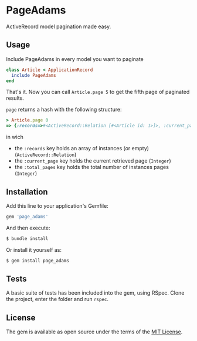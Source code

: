 # PageAdams
ActiveRecord model pagination made easy.

## Usage
Include PageAdams in every model you want to paginate
~~~ruby
class Article < ApplicationRecord
  include PageAdams
end
~~~

That's it. Now you can call `Article.page 5` to get the fifth page of paginated results.

`page` returns a hash with the following structure:
~~~ruby
> Article.page 0
=> {:records=>#<ActiveRecord::Relation [#<Article id: 1>]>, :current_page=>1, :total_pages=>4}
~~~

in wich
* the `:records` key holds an array of instances (or empty) (`ActiveRecord::Relation`)
* the `:current_page` key holds the current retrieved page (`Integer`)
* the `:total_pages` key holds the total number of instances pages (`Integer`)

## Installation
Add this line to your application's Gemfile:

```ruby
gem 'page_adams'
```

And then execute:
```bash
$ bundle install
```

Or install it yourself as:
```bash
$ gem install page_adams
```

## Tests
A basic suite of tests has been included into the gem, using RSpec. 
Clone the project, enter the folder and run `rspec`.

## License
The gem is available as open source under the terms of the [MIT License](http://opensource.org/licenses/MIT).
